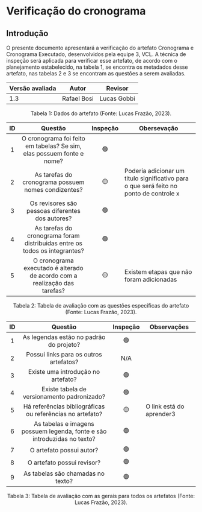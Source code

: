# Verificação do cronograma

## Introdução

O presente documento apresentará a verificação do artefato Cronograma e Cronograma Executado, desenvolvidos pela equipe 3, VCL. A técnica de inspeção será aplicada para verificar esse artefato, de acordo com o planejamento estabelecido, na tabela 1, se encontra os metadados desse artefato, nas tabelas 2 e 3 se encontram as questões a serem avaliadas.

| Versão avaliada | Autor       | Revisor     |
| --------------- | ----------- | ----------- |
| 1.3             | Rafael Bosi | Lucas Gobbi |

<div style="text-align: center">
<p> Tabela 1: Dados do artefato (Fonte: Lucas Frazão, 2023). </p>
</div>

| ID  |                                  Questão                                   | Inspeção | Obersevação                                                                            |
| :-: | :------------------------------------------------------------------------: | :------: | -------------------------------------------------------------------------------------- |
|  1  |   O cronograma foi feito em tabelas? Se sim, elas possuem fonte e nome?    |    🟢    |                                                                                        |
|  2  |            As tarefas do cronograma possuem nomes condizentes?             |    🟡    | Poderia adicionar um titulo significativo para o que será feito no ponto de controle x |
|  3  |              Os revisores são pessoas diferentes dos autores?              |    🟢    |                                                                                        |
|  4  | As tarefas do cronograma foram distribuidas entre os todos os integrantes? |    🟢    |                                                                                        |
|  5  | O cronograma executado é alterado de acordo com a realização das tarefas?  |    🟡    | Existem etapas que não foram adicionadas                                               |

<div style="text-align: center">
<p> Tabela 2: Tabela de avaliação com as questões específicas do artefato (Fonte: Lucas Frazão, 2023). </p>
</div>

| ID  |                                 Questão                                  | Inspeção | Observações              |
| :-: | :----------------------------------------------------------------------: | :------: | ------------------------ |
|  1  |                 As legendas estão no padrão do projeto?                  |    🟢    |                          |
|  2  |                  Possui links para os outros artefatos?                  |   N/A    |                          |
|  3  |                    Existe uma introdução no artefato?                    |    🟢    |                          |
|  4  |               Existe tabela de versionamento padronizado?                |    🟢    |                          |
|  5  |        Há referências bibliográficas ou referências no artefato?         |    🟡    | O link está do aprender3 |
|  6  | As tabelas e imagens possuem legenda, fonte e são introduzidas no texto? |    🟢    |                          |
|  7  |                         O artefato possui autor?                         |    🟢    |                          |
|  8  |                        O artefato possui revisor?                        |    🟢    |                          |
|  9  |                    As tabelas são chamadas no texto?                     |    🟢    |                          |

<div style="text-align: center">
<p> Tabela 3: Tabela de avaliação com as gerais para todos os artefatos (Fonte: Lucas Frazão, 2023). </p>
</div>
